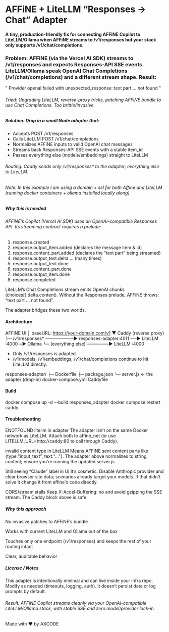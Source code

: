 # AFFiNE + LiteLLM “Responses → Chat” Adapter

#### A tiny, production-friendly fix for connecting AFFiNE Copilot to LiteLLM/Ollama when AFFiNE streams to /v1/responses but your stack only supports /v1/chat/completions.


### Problem: AFFiNE (via the Vercel AI SDK) streams to /v1/responses and expects Responses-API SSE events. LiteLLM/Ollama speak OpenAI Chat Completions (/v1/chat/completions) and a different stream shape. Result:
" Provider openai failed with unexpected_response: text part … not found "

###### Tried: Upgrading LiteLLM, reverse-proxy tricks, patching AFFiNE bundle to use Chat Completions. Too brittle/invasive.

##### Solution: Drop in a small Node adapter that:
 - Accepts POST /v1/responses
 - Calls LiteLLM POST /v1/chat/completions
 - Normalizes AFFiNE inputs to valid OpenAI chat messages
 - Streams back Responses-API SSE events with a stable item_id
 - Passes everything else (models/embeddings) straight to LiteLLM

###### Routing: Caddy sends only /v1/responses* to the adapter; everything else to LiteLLM.

###### Note: In this example I am using a domain + ssl for both Affine and LiteLLM (running docker containers + ollama installed locally along)

##### Why this is needed

###### AFFiNE’s Copilot (Vercel AI SDK) uses an OpenAI-compatible Responses API. Its streaming contract requires a prelude:
 1. response.created
 2. response.output_item.added (declares the message item & id)
 3. response.content_part.added (declares the “text part” being streamed)
 4. response.output_text.delta … (many times)
 5. response.output_text.done
 6. response.content_part.done
 7. response.output_item.done
 8. response.completed

LiteLLM’s Chat Completions stream emits OpenAI chunks (choices[].delta.content). Without the Responses prelude, AFFiNE throws:
“text part … not found”.

The adapter bridges these two worlds.

#### Architecture

AFFiNE UI
   │  baseURL: https://your-domain.com/v1
   ▼
Caddy (reverse proxy)
   ├─ /v1/responses*  ─────────►  responses-adapter:4011  ──►  LiteLLM :4000  ─►  Ollama
   └─ (everything else) ───────►  LiteLLM :4000

- Only /v1/responses is adapted.
- /v1/models, /v1/embeddings, /v1/chat/completions continue to hit LiteLLM directly.

responses-adapter/
├─ Dockerfile
├─ package.json
└─ server.js     ← the adapter (drop-in)
docker-compose.yml
Caddyfile

#### Build
docker compose up -d --build responses_adapter
docker compose restart caddy

#### Troubleshooting

ENOTFOUND litellm in adapter
The adapter isn’t on the same Docker network as LiteLLM. Attach both to affine_net (or use LITELLM_URL=http://caddy:80 to call through Caddy).

invalid content type in LiteLLM
Means AFFiNE sent content parts like {type:"input_text", text:"..."}. The adapter above normalizes to string content; ensure you’re running the updated server.js.

Still seeing “Claude” label in UI
It’s cosmetic. Disable Anthropic provider and clear browser site data; scenarios already target your  models. If that didn't solve it change it from affine's code directly.

CORS/stream stalls
Keep X-Accel-Buffering: no and avoid gzipping the SSE stream. The Caddy block above is safe.

##### Why this approach

No invasive patches to AFFiNE’s bundle

Works with current LiteLLM and Ollama out of the box

Touches only one endpoint (/v1/responses) and keeps the rest of your routing intact

Clear, auditable behavior


##### License / Notes

This adapter is intentionally minimal and can live inside your infra repo. Modify as needed (timeouts, logging, auth). It doesn’t persist data or log prompts by default.

###### Result: AFFiNE Copilot streams cleanly via your OpenAI-compatible LiteLLM/Ollama stack, with stable SSE and zero model/provider lock-in.

Made with ❤️ by AXCODE
